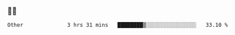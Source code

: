 ### 👨‍💻

<!--START_SECTION:waka-->

```text
Other              3 hrs 31 mins   ████████▒░░░░░░░░░░░░░░░░   33.10 %
```

<!--END_SECTION:waka-->
